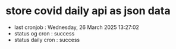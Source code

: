 # store covid daily api as json data

- last cronjob : Wednesday, 26 March 2025 13:27:02
- status og cron : success
- status daily cron : success
      
      